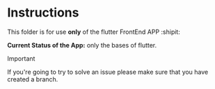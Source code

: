 # Instructions
This folder is for use **only** of the flutter FrontEnd APP :shipit:


**Current Status of the App:**  only the bases of flutter.

> [!IMPORTANT]
> If you're going to try to solve an issue please make sure that you have created a branch.
